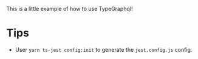 This is a little example of how to use TypeGraphql!

# Tips

- User `yarn ts-jest config:init` to generate the `jest.config.js` config.